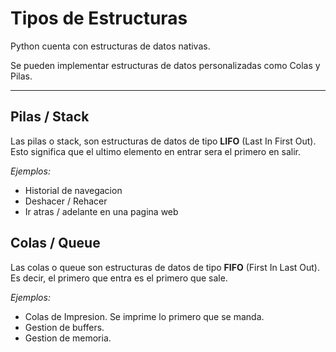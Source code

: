 # Tipos de Estructuras

Python cuenta con estructuras de datos nativas.

Se pueden implementar estructuras de datos personalizadas como Colas y Pilas.

---

## Pilas / Stack

Las pilas o stack, son estructuras de datos de tipo **LIFO** (Last In First Out). Esto significa que el ultimo elemento en entrar sera el primero en salir.

_Ejemplos:_

- Historial de navegacion
- Deshacer / Rehacer
- Ir atras / adelante en una pagina web

## Colas / Queue

Las colas o queue son estructuras de datos de tipo **FIFO** (First In Last Out). Es decir, el primero que entra es el primero que sale.

_Ejemplos:_

- Colas de Impresion. Se imprime lo primero que se manda.
- Gestion de buffers.
- Gestion de memoria.
